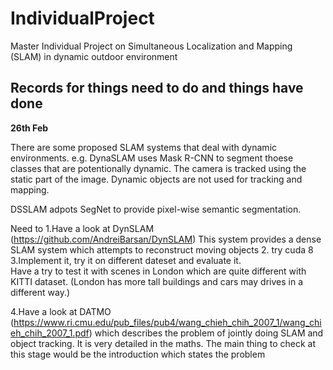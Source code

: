 # IndividualProject
Master Individual Project on Simultaneous Localization and Mapping (SLAM) in dynamic outdoor environment

## Records for things need to do and things have done

**26th Feb**

There are some proposed SLAM systems that deal with dynamic environments.
e.g. 
DynaSLAM uses Mask R-CNN to segment thoese classes that are potentionally dynamic.
The camera is tracked using the static part of the image.  Dynamic objects are not used
for tracking and mapping.

DSSLAM adpots SegNet to provide pixel-wise semantic segmentation.  


Need to
1.Have a look at DynSLAM (https://github.com/AndreiBarsan/DynSLAM)
  This system provides a dense SLAM system which attempts to reconstruct moving objects
2. try cuda 8
3.Implement it, try it on different dateset and evaluate it.  
  Have a try to test it with scenes in London which are quite different with KITTI dataset.
  (London has more tall buildings and cars may drives in a different way.)

4.Have a look at DATMO (https://www.ri.cmu.edu/pub_files/pub4/wang_chieh_chih_2007_1/wang_chieh_chih_2007_1.pdf) 
  which describes the problem of jointly doing SLAM and object tracking. 
  It is very detailed in the maths. The main thing to check at this stage 
  would be the introduction which states the problem


